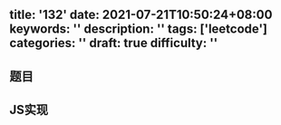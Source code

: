 title: '132'
date: 2021-07-21T10:50:24+08:00
keywords: ''
description: ''
tags: ['leetcode']
categories: ''
draft: true
difficulty: ''
---

## 题目


## JS实现

```javascript

```
